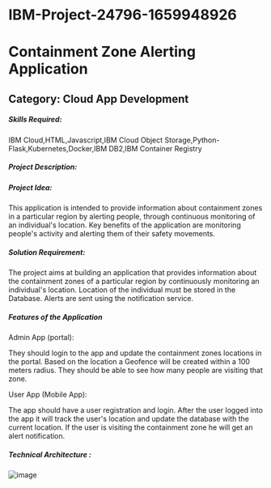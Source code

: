 # IBM-Project-24796-1659948926
# Containment Zone Alerting Application

## Category: Cloud App Development

##### Skills Required:
IBM Cloud,HTML,Javascript,IBM Cloud Object Storage,Python-Flask,Kubernetes,Docker,IBM DB2,IBM Container Registry

##### Project Description:

##### Project Idea:

This application is intended to provide information about containment zones in a particular region by alerting people, through continuous monitoring of an individual's location.  Key benefits of the application are monitoring people's activity and alerting them of their safety movements.

##### Solution Requirement:

The project aims at building an application that provides information about the containment zones of a particular region by continuously monitoring an individual's location. Location of the individual must be stored in the Database. Alerts are sent using the notification service. 

##### Features of the Application

Admin App (portal):

They should login to the app and update the containment zones locations in the portal.  Based on the location a Geofence will be created within a 100 meters radius.  They should be able to see how many people are visiting that zone.

User App (Mobile App):

The app should have a user registration and login.  After the user logged into the app it will  track the user's location and update the database with the current location.  If the user is visiting the containment zone he will get an alert notification.

##### Technical Architecture :

![image](https://user-images.githubusercontent.com/113341660/202865727-e142449c-283d-4020-9fd8-303c452599e9.png)


